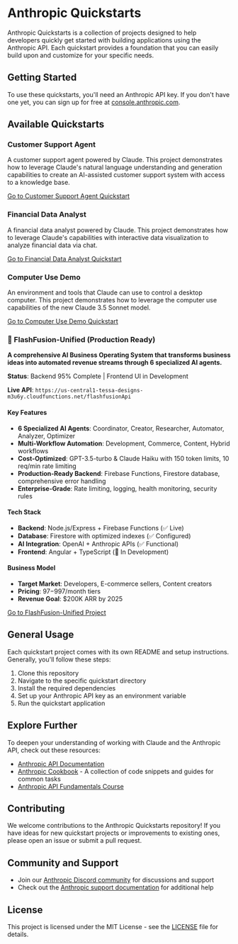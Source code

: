# Anthropic Quickstarts

Anthropic Quickstarts is a collection of projects designed to help developers quickly get started with building  applications using the Anthropic API. Each quickstart provides a foundation that you can easily build upon and customize for your specific needs.

## Getting Started

To use these quickstarts, you'll need an Anthropic API key. If you don't have one yet, you can sign up for free at [console.anthropic.com](https://console.anthropic.com).

## Available Quickstarts

### Customer Support Agent

A customer support agent powered by Claude. This project demonstrates how to leverage Claude's natural language understanding and generation capabilities to create an AI-assisted customer support system with access to a knowledge base.

[Go to Customer Support Agent Quickstart](./customer-support-agent)

### Financial Data Analyst

A financial data analyst powered by Claude. This project demonstrates how to leverage Claude's capabilities with interactive data visualization to analyze financial data via chat.

[Go to Financial Data Analyst Quickstart](./financial-data-analyst)

### Computer Use Demo

An environment and tools that Claude can use to control a desktop computer. This project demonstrates how to leverage the computer use capabilities of the new Claude 3.5 Sonnet model.

[Go to Computer Use Demo Quickstart](./computer-use-demo)

### 🚀 FlashFusion-Unified (Production Ready)

**A comprehensive AI Business Operating System that transforms business ideas into automated revenue streams through 6 specialized AI agents.**

**Status**: Backend 95% Complete | Frontend UI in Development

**Live API**: `https://us-central1-tessa-designs-m3u6y.cloudfunctions.net/flashfusionApi`

#### Key Features
- **6 Specialized AI Agents**: Coordinator, Creator, Researcher, Automator, Analyzer, Optimizer
- **Multi-Workflow Automation**: Development, Commerce, Content, Hybrid workflows
- **Cost-Optimized**: GPT-3.5-turbo & Claude Haiku with 150 token limits, 10 req/min rate limiting
- **Production-Ready Backend**: Firebase Functions, Firestore database, comprehensive error handling
- **Enterprise-Grade**: Rate limiting, logging, health monitoring, security rules

#### Tech Stack
- **Backend**: Node.js/Express + Firebase Functions (✅ Live)
- **Database**: Firestore with optimized indexes (✅ Configured)
- **AI Integration**: OpenAI + Anthropic APIs (✅ Functional)
- **Frontend**: Angular + TypeScript (🔧 In Development)

#### Business Model
- **Target Market**: Developers, E-commerce sellers, Content creators
- **Pricing**: $97-$997/month tiers
- **Revenue Goal**: $200K ARR by 2025

[Go to FlashFusion-Unified Project](./FlashFusion-Unified)

## General Usage

Each quickstart project comes with its own README and setup instructions. Generally, you'll follow these steps:

1. Clone this repository
2. Navigate to the specific quickstart directory
3. Install the required dependencies
4. Set up your Anthropic API key as an environment variable
5. Run the quickstart application

## Explore Further

To deepen your understanding of working with Claude and the Anthropic API, check out these resources:

- [Anthropic API Documentation](https://docs.anthropic.com)
- [Anthropic Cookbook](https://github.com/anthropics/anthropic-cookbook) - A collection of code snippets and guides for common tasks
- [Anthropic API Fundamentals Course](https://github.com/anthropics/courses/tree/master/anthropic_api_fundamentals)

## Contributing

We welcome contributions to the Anthropic Quickstarts repository! If you have ideas for new quickstart projects or improvements to existing ones, please open an issue or submit a pull request.

## Community and Support

- Join our [Anthropic Discord community](https://www.anthropic.com/discord) for discussions and support
- Check out the [Anthropic support documentation](https://support.anthropic.com) for additional help

## License

This project is licensed under the MIT License - see the [LICENSE](LICENSE) file for details.

